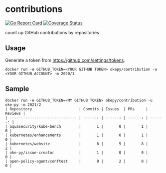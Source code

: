 # contributions

[![Go Report Card](https://goreportcard.com/badge/github.com/oke-py/contributions)](https://goreportcard.com/report/github.com/oke-py/contributions)
[![Coverage Status](https://coveralls.io/repos/github/oke-py/contributions/badge.svg?branch=main)](https://coveralls.io/github/oke-py/contributions?branch=main)

count up GitHub contributions by repositories

## Usage

Generate a token from https://github.com/settings/tokens.

```
docker run -e GITHUB_TOKEN=<YOUR GITHUB TOKEN> okepy/contribution -u <YOUR GITHUB ACCOUNT> -m 2020/1
```

## Sample

```
docker run -e GITHUB_TOKEN=<MY GITHUB TOKEN> okepy/contribution -u oke-py -m 2021/2
| Repository                     | Commits | Issues  | PRs     | Reviews |
| ------------------------------ | ------: | ------: | ------: | ------: |
| aquasecurity/kube-bench        |       1 |       0 |       1 |       0 |
| kubernetes/enhancements        |       1 |       0 |       1 |       0 |
| kubernetes/website             |       8 |       5 |       8 |       2 |
| oke-py/issue-creator           |       1 |       0 |       0 |       0 |
| open-policy-agent/conftest     |       0 |       2 |       0 |       0 |
```
